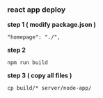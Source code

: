 ### react app deploy
**step 1 ( modify package.json )**
```text
"homepage": "./",
```
**step 2**
```text
npm run build
```
**step 3 ( copy all files )**
```
cp build/* server/node-app/
```